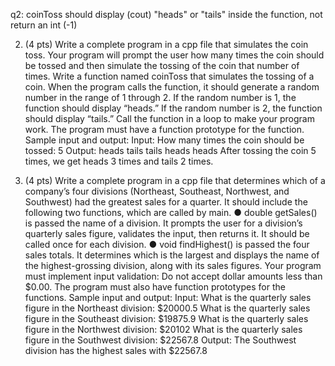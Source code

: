 q2: coinToss should display (cout) "heads" or "tails" inside the function, not return an int (-1)

2. (4 pts) Write a complete program in a cpp file that simulates the coin toss. Your program
will prompt the user how many times the coin should be tossed and then simulate the
tossing of the coin that number of times. Write a function named coinToss that
simulates the tossing of a coin. When the program calls the function, it should generate a
random number in the range of 1 through 2. If the random number is 1, the function
should display “heads.” If the random number is 2, the function should display “tails.”
Call the function in a loop to make your program work. The program must have a
function prototype for the function.
Sample input and output:
Input:
How many times the coin should be tossed: 5
Output:
heads
tails
tails
heads
heads
After tossing the coin 5 times, we get heads 3 times and
tails 2 times.


3. (4 pts) Write a complete program in a cpp file that determines which of a company’s four
divisions (Northeast, Southeast, Northwest, and Southwest) had the greatest sales for a
quarter. It should include the following two functions, which are called by main.
● double getSales() is passed the name of a division. It prompts the user for
a division’s quarterly sales figure, validates the input, then returns it. It should be
called once for each division.
● void findHighest() is passed the four sales totals. It determines which is
the largest and displays the name of the highest-grossing division, along with its
sales figures.
Your program must implement input validation: Do not accept dollar amounts less than
$0.00. The program must also have function prototypes for the functions.
Sample input and output:
Input:
What is the quarterly sales figure in the Northeast
division: $20000.5
What is the quarterly sales figure in the Southeast
division: $19875.9
What is the quarterly sales figure in the Northwest
division: $20102
What is the quarterly sales figure in the Southwest
division: $22567.8
Output:
The Southwest division has the highest sales with $22567.8
